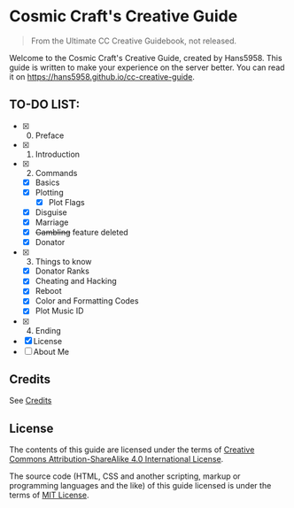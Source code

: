 # Cosmic Craft's Creative Guide
> From the Ultimate CC Creative Guidebook, not released.

Welcome to the Cosmic Craft's Creative Guide, created by Hans5958. This guide is written to make your experience on the server better. You can read it on https://hans5958.github.io/cc-creative-guide.

## TO-DO LIST:

- [x] 0. Preface
- [x] 1. Introduction
- [x] 2. Commands
  - [x] Basics
  - [x] Plotting
    - [x] Plot Flags
  - [x] Disguise
  - [x] Marriage
  - [x] ~~Gambling~~ feature deleted
  - [x] Donator
- [x] 3. Things to know
  - [x] Donator Ranks
  - [x] Cheating and Hacking
  - [x] Reboot
  - [x] Color and Formatting Codes
  - [x] Plot Music ID
- [x] 4. Ending
- [x] License
- [ ] About Me

## Credits

See [Credits](docs/credits/index,md)

## License

The contents of this guide are licensed under the terms of [Creative Commons Attribution-ShareAlike 4.0 International License](http://creativecommons.org/licenses/by-sa/4.0/).

The source code (HTML, CSS and another scripting, markup or programming languages and the like) of this guide licensed is under the terms of [MIT License](https://opensource.org/licenses/MIT).
